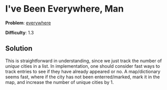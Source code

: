 # I've Been Everywhere, Man

**Problem**: [everywhere](https://open.kattis.com/problems/everywhere)

**Difficulty**: 1.3

## Solution

This is straightforward in understanding, since we just track the number of *unique* cities in a list. In implementation, one should consider fast ways to track entries to see if they have already appeared or no. A map/dictionary seems fast, where if the city has not been enterred/marked, mark it in the map, and increase the number of unique cities by 1.
